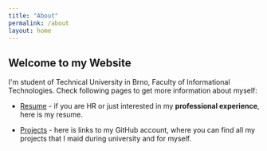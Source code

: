 ```yaml
---
title: "About"
permalink: /about
layout: home
---
```

## Welcome to my Website
I'm student of Technical University in Brno, Faculty of Informational
Technologies. Check following pages to get more information about
myself:
+ [Resume](/resume) - if you are HR or just interested in my
**professional experience**, here is my resume.

+ [Projects](https://github.com/x00Pavel?tab=repositories) - here is links to my 
GitHub account, where you can find all my projects that I maid during university 
and for myself.